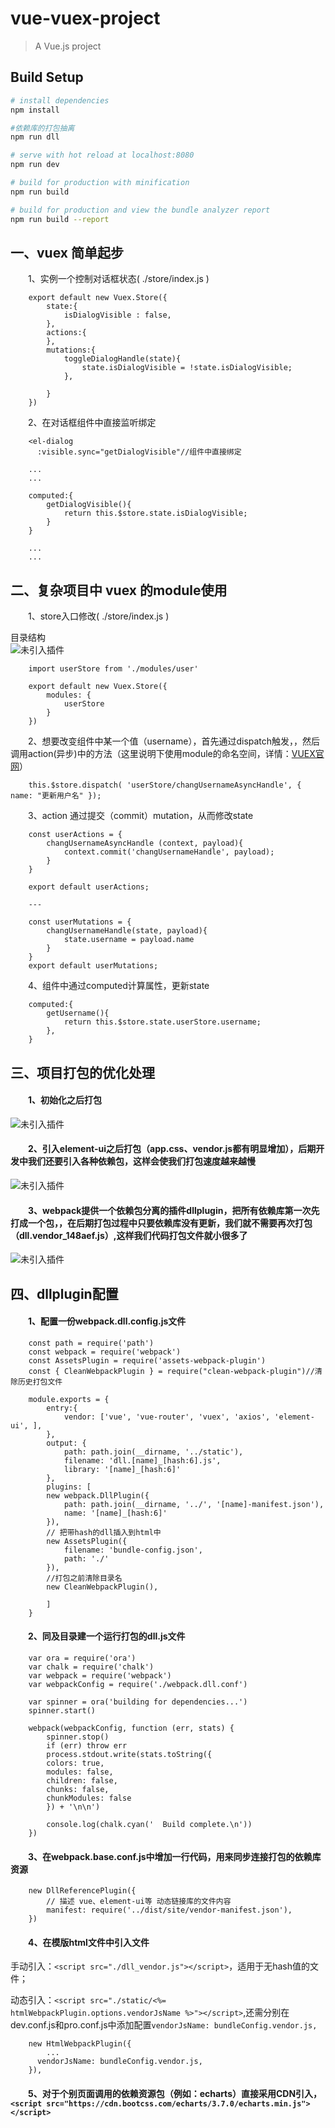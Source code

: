 # vue-vuex-project

> A Vue.js project

## Build Setup

``` bash
# install dependencies
npm install

#依赖库的打包抽离
npm run dll

# serve with hot reload at localhost:8080
npm run dev

# build for production with minification
npm run build

# build for production and view the bundle analyzer report
npm run build --report

```

##  **一、vuex 简单起步**

&emsp;&emsp;1、实例一个控制对话框状态( ./store/index.js )
```
    export default new Vuex.Store({
        state:{
            isDialogVisible : false,
        },
        actions:{
        },
        mutations:{
            toggleDialogHandle(state){
                state.isDialogVisible = !state.isDialogVisible;
            },

        }
    })
```
&emsp;&emsp;2、在对话框组件中直接监听绑定
```
    <el-dialog
      :visible.sync="getDialogVisible"//组件中直接绑定
    
    ...
    ...

    computed:{
        getDialogVisible(){
            return this.$store.state.isDialogVisible;
        }
    }

    ...
    ...
```

##  **二、复杂项目中 vuex 的module使用**
&emsp;&emsp;1、store入口修改( ./store/index.js )<br>

目录结构<br>
![未引入插件](./markdown_img/store_1.jpg)

```
    import userStore from './modules/user'

    export default new Vuex.Store({
        modules: {
            userStore
        }
    })
```
&emsp;&emsp;2、想要改变组件中某一个值（username），首先通过dispatch触发，，然后调用action(异步)中的方法（这里说明下使用module的命名空间，详情：[VUEX官网](https://vuex.vuejs.org/zh/guide/modules.html)）<br>
```
    this.$store.dispatch( 'userStore/changUsernameAsyncHandle', { name: "更新用户名" });
```
&emsp;&emsp;3、action 通过提交（commit）mutation，从而修改state

```
    const userActions = {
        changUsernameAsyncHandle (context, payload){
            context.commit('changUsernameHandle', payload);
        }
    }

    export default userActions;

    ---

    const userMutations = {
        changUsernameHandle(state, payload){
            state.username = payload.name
        }
    }
    export default userMutations;
```
&emsp;&emsp;4、组件中通过computed计算属性，更新state
```
    computed:{
        getUsername(){
            return this.$store.state.userStore.username;
        },
    }
```
##  **三、项目打包的优化处理**
#### &emsp;&emsp;1、初始化之后打包
![未引入插件](./markdown_img/1.jpg)
#### &emsp;&emsp;2、引入element-ui之后打包（app.css、vendor.js都有明显增加），后期开发中我们还要引入各种依赖包，这样会使我们打包速度越来越慢
![未引入插件](./markdown_img/2.jpg)

#### &emsp;&emsp;3、webpack提供一个依赖包分离的插件dllplugin，把所有依赖库第一次先打成一个包，，在后期打包过程中只要依赖库没有更新，我们就不需要再次打包（dll.vendor_148aef.js）,这样我们代码打包文件就小很多了
![未引入插件](./markdown_img/3.jpg)

##  **四、dllplugin配置**
#### &emsp;&emsp;1、配置一份webpack.dll.config.js文件
```
    const path = require('path')
    const webpack = require('webpack')
    const AssetsPlugin = require('assets-webpack-plugin')
    const { CleanWebpackPlugin } = require("clean-webpack-plugin")//清除历史打包文件

    module.exports = {
        entry:{
            vendor: ['vue', 'vue-router', 'vuex', 'axios', 'element-ui', ],
        },
        output: {
            path: path.join(__dirname, '../static'),
            filename: 'dll.[name]_[hash:6].js',
            library: '[name]_[hash:6]'
        },
        plugins: [
        new webpack.DllPlugin({
            path: path.join(__dirname, '../', '[name]-manifest.json'),
            name: '[name]_[hash:6]'
        }),
        // 把带hash的dll插入到html中
        new AssetsPlugin({
            filename: 'bundle-config.json',
            path: './'
        }),
        //打包之前清除目录名
        new CleanWebpackPlugin(),
    
        ]
    }
```
#### &emsp;&emsp;2、同及目录建一个运行打包的dll.js文件
```
    var ora = require('ora')
    var chalk = require('chalk')
    var webpack = require('webpack')
    var webpackConfig = require('./webpack.dll.conf')

    var spinner = ora('building for dependencies...')
    spinner.start()

    webpack(webpackConfig, function (err, stats) {
        spinner.stop()
        if (err) throw err
        process.stdout.write(stats.toString({
        colors: true,
        modules: false,
        children: false,
        chunks: false,
        chunkModules: false
        }) + '\n\n')
    
        console.log(chalk.cyan('  Build complete.\n'))
    })
```
#### &emsp;&emsp;3、在webpack.base.conf.js中增加一行代码，用来同步连接打包的依赖库资源
```
    new DllReferencePlugin({
        // 描述 vue、element-ui等 动态链接库的文件内容
        manifest: require('../dist/site/vendor-manifest.json'),
    })
```
#### &emsp;&emsp;4、在模版html文件中引入文件
手动引入：```<script src="./dll_vendor.js"></script>```，适用于无hash值的文件；

动态引入：```<script src="./static/<%= htmlWebpackPlugin.options.vendorJsName %>"></script>```,还需分别在dev.conf.js和pro.conf.js中添加配置```vendorJsName: bundleConfig.vendor.js,```
```
    new HtmlWebpackPlugin({
        ...
      vendorJsName: bundleConfig.vendor.js,
    }),
```
#### &emsp;&emsp;5、对于个别页面调用的依赖资源包（例如：echarts）直接采用CDN引入，```<script src="https://cdn.bootcss.com/echarts/3.7.0/echarts.min.js"></script>```